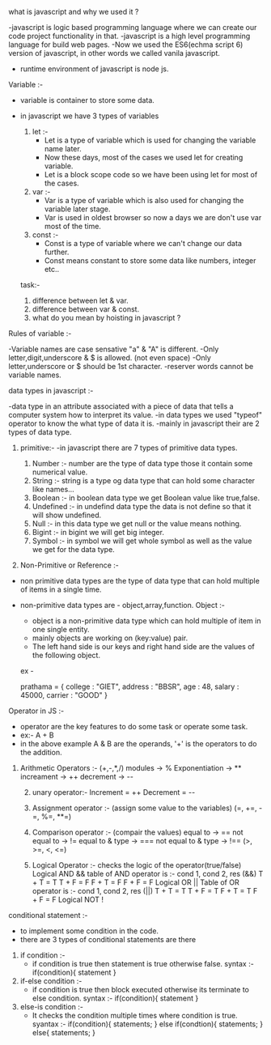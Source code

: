 what is javascript and why we used it ?

-javascript is logic based programming language where we can create our code project functionality in that.
-javascript is a high level programming language for build web pages.
-Now we used the ES6(echma script 6) version of javascript, in other words we called vanila javascript.
- runtime environment of javascript is node js.

Variable :-

- variable is container to store some data.
- in javascript we have 3 types of variables
  1. let :-
       - Let is a type of variable which is used for changing the variable name later.
       - Now these days, most of the cases we used let for creating variable.
       - Let is a block scope code so we have been using let for most of the cases.
  2. var :-
      - Var is a type of variable which is also used for changing the variable later stage.
      - Var is used in oldest browser so now a days we are don't use var most of the time.
  3. const :-
       - Const is a type of variable where we can't change our data further.
       - Const means constant to store some data like numbers, integer etc..



  task:-
   1. difference between let & var.
   2. difference between var & const.
   3. what do you mean by hoisting in javascript ?     

Rules of variable :-

 -Variable names are case sensative "a" & "A" is different.
 -Only letter,digit,underscore & $ is allowed. (not even space)
 -Only letter,underscore or $ should be 1st character.
 -reserver words cannot be variable names.

data types in javascript :-

-data type in an attribute associated with a piece of data that tells a computer system how to interpret its value.
-in data types we used "typeof" operator to know the what type of data it is.
-mainly in javascript their are 2 types of data type.

1. primitive:-
     -in javascript there are 7 types of primitive data types.
     1. Number :- number are the type of data type those it contain some numerical value.
     2. String :- string is a type og data type that can hold some character like names...
     3. Boolean :- in boolean data type we get Boolean value like true,false.
     4. Undefined :- in undefind data type the data is not define so that it will show undefined.
     5. Null :- in this data type we get null or the value means nothing.
     6. Bigint :- in bigint we will get big integer.
     7. Symbol :- in symbol we will get whole symbol as well as the value we get for the data type.

2. Non-Primitive or Reference :-
- non primitive data types are the type of data type that can hold multiple of items in a single time.
- non-primitive data types are - object,array,function.
Object :-
     - object is a non-primitive data type which can hold multiple of item in one single entity.
     - mainly objects are working on (key:value) pair.
     - The left hand side is our keys and right hand side are the values of the following object.

     ex - 

     prathama = {
          college : "GIET",
          address : "BBSR",
          age : 48,
          salary : 45000,
          carrier : "GOOD"
     } 

Operator in JS :-
 - operator are the key features to do some task or operate some task.
 - ex:- A + B
 - in the above example A & B are the operands, '+' is the operators to do the addition.
1. Arithmetic Operators :- 
    (+,-,*,/)
    modules -> %
    Exponentiation -> **
    increament -> ++
    decrement -> --

    2. unary operator:-
   Increment = ++
   Decrement = --
   3. Assignment operator :- (assign some value to the variables)
   (=, +=, -=, %=, **=)
   4. Comparison operator :- (compair the values)
        equal to -> ==
        not equal to -> !=
        equal to & type -> ===
        not equal to & type -> !==
        (>, >=, <, <=)

    5. Logical Operator :- checks the logic of the operator(true/false)
       Logical AND &&
       table of AND operator is :-
       cond 1, cond 2, res (&&)
       T + T = T
       T + F = F
       F + T = F
       F + F = F
       Logical OR ||
       Table of OR operator is :-
       cond 1, cond 2, res (||)
       T + T = T
       T + F = T
       F + T = T
       F + F = F
       Logical NOT !

conditional statement :-

- to implement some condition in the code.
- there are 3 types of conditional statements are there
1. if condition :-
    - if condition is true then statement is true otherwise false.
    syntax :-
    if(condition){
      statement
    }
2. if-else condition :-
    - if condition is true then block executed otherwise its terminate to else condition.
    syntax :-
    if(condition){
      statement
    }
3. else-is condition :-
   - It checks the condition multiple times where condition is true.
   syantax :-
   if(condition){
      statements;
   } else if(condtion){
      statements;
   } else{
      statements; 
   }           